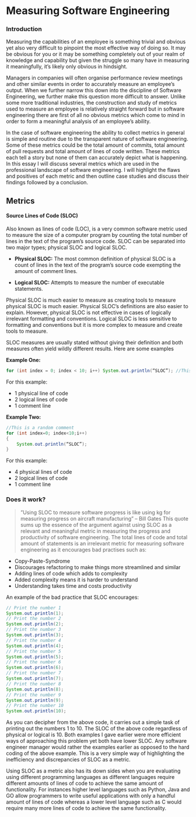 # Measuring Software Engineering

### Introduction
Measuring the capabilities of an employee is something trivial and obvious yet also very difficult to pinpoint the most effective way of doing so. It may be obvious for you or it may be something completely out of your realm of knowledge and capability but given the struggle so many have in measuring it meaningfully, it’s likely only obvious in hindsight. 

Managers in companies will often organise performance review meetings and other similar events in order to accurately measure an employee’s output. When we further narrow this down into the discipline of Software Engineering, we further make this question more difficult to answer.  Unlike some more traditional industries, the construction and study of metrics used to measure an employee is relatively straight forward but in software engineering there are first of all no obvious metrics which come to mind in order to form a meaningful analysis of an employee’s ability.

In the case of software engineering the ability to collect metrics in general is simple and routine due to the transparent nature of software engineering. Some of these metrics could be the total amount of commits, total amount of pull requests and total amount of lines of code written. These metrics each tell a story but none of them can accurately depict what is happening. In this essay I will discuss several metrics which are used in the professional landscape of software engineering. I will highlight the flaws and positives of each metric and then outline case studies and discuss their findings followed by a conclusion.

## Metrics

#### Source Lines of Code (SLOC)
Also known as lines of code (LOC), is a very common software metric used to measure the size of a computer program by counting the total number of lines in the text of the program’s source code.  SLOC can be separated into two major types; physical SLOC and logical SLOC. 

* **Physical SLOC:** The most common definition of physical SLOC is a count of lines in the text of the program’s source code exempting the amount of comment lines. 

* **Logical SLOC:** Attempts to measure the number of executable statements.

Physical SLOC is much easier to measure as creating tools to measure physical SLOC is much easier. Physical SLOC’s definitions are also easier to explain. However, physical SLOC is not effective in cases of logically irrelevant formatting and conventions.
Logical SLOC is less sensitive to formatting and conventions but it is more complex to measure and create tools to measure. 

SLOC measures are usually stated without giving their definition and both measures often yield wildly different results. Here are some examples



**Example One:**
```java
for (int index = 0; index < 10; i++) System.out.println(“SLOC”); //This is a random comment
```

For this example:
* 1 physical line of code
* 2 logical lines of code
* 1 comment line


**Example Two:**
```java
//This is a random comment
for (int index=0; index<10;i++)
{
	System.out.println(“SLOC”);
}
```
For this example:
* 4 physical lines of code
* 2 logical lines of code
* 1 comment line

### Does it work?
>”Using SLOC to measure software progress is like using kg for measuring progress on aircraft manufacturing” – Bill Gates
This quote sums up the essence of the argument against using SLOC as a relevant and meaningful metric in measuring the progress and productivity of software engineering. The total lines of code and total amount of statements is an irrelevant metric for measuring software engineering as it encourages bad practises such as:
* Copy-Paste-Syndrome
* Discourages refactoring to make things more streamlined and similar
* Adding lines of code which adds to complexity
* Added complexity means it is harder to understand
* Understanding takes time and costs productivity

An example of the bad practice that SLOC encourages:
```java
// Print the number 1
System.out.println(1);
// Print the number 2
System.out.println(2);
// Print the number 3
System.out.println(3);
// Print the number 4
System.out.println(4);
// Print the number 5
System.out.println(5);
// Print the number 6
System.out.println(6);
// Print the number 7
System.out.println(7);
// Print the number 8
System.out.println(8);
// Print the number 9
System.out.println(9);
// Print the number 10
System.out.println(10);
```
As you can decipher from the above code, it carries out a simple task of printing out the numbers 1 to 10. The SLOC of the above code regardless of physical or logical is 10. Both examples I gave earlier were more efficient ways of approaching this problem yet both have lower SLOC. Any software engineer manager would rather the examples earlier as opposed to the hard coding of the above example. This is a very simple way of highlighting the inefficiency and discrepancies of SLOC as a metric.

Using SLOC as a metric also has its down sides when you are evaluating using different programming languages as different languages require different amounts of lines of code to achieve the same amount of functionality. For instances higher level languages such as Python, Java and GO allow programmers to write useful applications with only a handful amount of lines of code whereas a lower level language such as C would require many more lines of code to achieve the same functionality.
